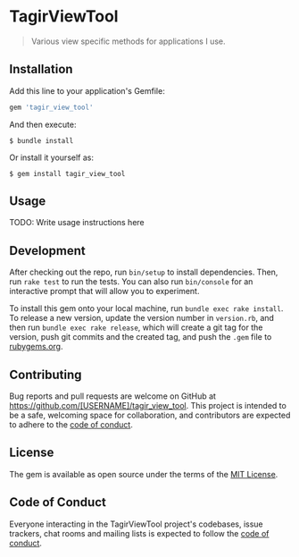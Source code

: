 # TagirViewTool

> Various view specific methods for applications I use.

## Installation

Add this line to your application's Gemfile:

```ruby
gem 'tagir_view_tool'
```

And then execute:

    $ bundle install

Or install it yourself as:

    $ gem install tagir_view_tool

## Usage

TODO: Write usage instructions here

## Development

After checking out the repo, run `bin/setup` to install dependencies. Then, run `rake test` to run the tests. You can also run `bin/console` for an interactive prompt that will allow you to experiment.

To install this gem onto your local machine, run `bundle exec rake install`. To release a new version, update the version number in `version.rb`, and then run `bundle exec rake release`, which will create a git tag for the version, push git commits and the created tag, and push the `.gem` file to [rubygems.org](https://rubygems.org).

## Contributing

Bug reports and pull requests are welcome on GitHub at https://github.com/[USERNAME]/tagir_view_tool. This project is intended to be a safe, welcoming space for collaboration, and contributors are expected to adhere to the [code of conduct](https://github.com/[USERNAME]/tagir_view_tool/blob/master/CODE_OF_CONDUCT.md).

## License

The gem is available as open source under the terms of the [MIT License](https://opensource.org/licenses/MIT).

## Code of Conduct

Everyone interacting in the TagirViewTool project's codebases, issue trackers, chat rooms and mailing lists is expected to follow the [code of conduct](https://github.com/[USERNAME]/tagir_view_tool/blob/master/CODE_OF_CONDUCT.md).
